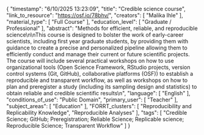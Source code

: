 {
    "timestamp": "6/10/2025 13:23:09",
    "title": "Credible science course",
    "link_to_resource": "https://osf.io/78bhv/",
    "creators": [
        "Malika Ihle"
    ],
    "material_type": [
        "Full Course"
    ],
    "education_level": [
        "Graduate / Professional"
    ],
    "abstract": "Methods for efficient, reliable, and reproducible science\n\nThis course is designed to bolster the work of early-career scientists, including first year graduate students, by providing them with guidance to create a precise and personalized pipeline allowing them to efficiently conduct and manage their current or future scientific projects. The course will include several practical workshops on how to use organizational tools (Open Science Framework, RStudio projects, version control systems (Git, GitHub), collaborative platforms (OSF)) to establish a reproducible and transparent workflow, as well as workshops on how to plan and preregister a study (including its sampling design and statistics) to obtain reliable and credible scientific results\n",
    "language": [
        "English"
    ],
    "conditions_of_use": "Public Domain",
    "primary_user": [
        "Teacher"
    ],
    "subject_areas": [
        "Education"
    ],
    "FORRT_clusters": [
        "Reproducibility and Replicability Knowledge",
        "Reproducible Analyses"
    ],
    "tags": [
        "Credible Science; GitHub; Preregistration; Reliable Science; Replicable science; Reproducible Science; Transparent Workflow"
    ]
}